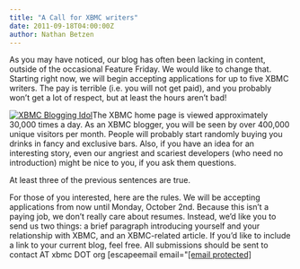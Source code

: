 ```yaml
---
title: "A Call for XBMC writers"
date: 2011-09-18T04:00:00Z
author: Nathan Betzen
---
```


As you may have noticed, our blog has often been lacking in content, outside of the occasional Feature Friday. We would like to change that. Starting right now, we will begin accepting applications for up to five XBMC writers. The pay is terrible (i.e. you will not get paid), and you probably won’t get a lot of respect, but at least the hours aren’t bad!

[![XBMC Blogging Idol](/images/blog/xbmcbloggingidol-300x171.webp "XBMC Blogging Idol")](/images/blog/xbmcbloggingidol.webp)The XBMC home page is viewed approximately 30,000 times a day. As an XBMC blogger, you will be seen by over 400,000 unique visitors per month. People will probably start randomly buying you drinks in fancy and exclusive bars. Also, if you have an idea for an interesting story, even our angriest and scariest developers (who need no introduction) might be nice to you, if you ask them questions.

At least three of the previous sentences are true.

For those of you interested, here are the rules. We will be accepting applications from now until Monday, October 2nd. Because this isn’t a paying job, we don’t really care about resumes. Instead, we’d like you to send us two things: a brief paragraph introducing yourself and your relationship with XBMC, and an XBMC-related article. If you’d like to include a link to your current blog, feel free. All submissions should be sent to contact AT xbmc DOT org [escapeemail email="[[email protected]](/cdn-cgi/l/email-protection#f5969a9b81949681b58d979896db9a8792)
